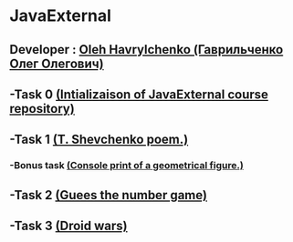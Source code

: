 # JavaExternal

## Developer : [Oleh Havrylchenko (Гаврильченко Олег Олегович)](https://github.com/Champerson)

## **-Task 0** [(Intializaison of JavaExternal course repository)](https://github.com/Champerson/JavaExternal)

## **-Task 1** [(T. Shevchenko poem.)](https://github.com/Champerson/JavaExternal_team_tasks/tree/master/tasks/poem)
###     **-Bonus task** [(Console print of a geometrical figure.)](https://github.com/Champerson/JavaExternal_team_tasks/tree/master/tasks/geometrical.figures/src/com/java/external)

## **-Task 2** [(Guees the number game)](https://github.com/Champerson/JavaExternal/tree/master/JavaGaming/src/com/java/external)

## **-Task 3** [(Droid wars)](https://github.com/Champerson/JavaExternal/tree/master/DroidWars/src)
